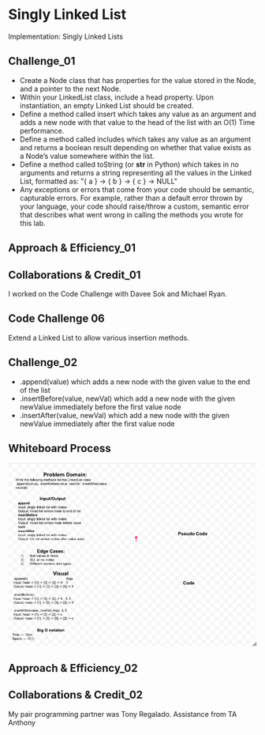 # Singly Linked List
<!-- Short summary or background information -->
Implementation: Singly Linked Lists

## Challenge_01
<!-- Description of the challenge -->
- Create a Node class that has properties for the value stored in the Node, and a pointer to the next Node.
- Within your LinkedList class, include a head property. Upon instantiation, an empty Linked List should be created.
- Define a method called insert which takes any value as an argument and adds a new node with that value to the head of the list with an O(1) Time performance.
- Define a method called includes which takes any value as an argument and returns a boolean result depending on whether that value exists as a Node’s value somewhere within the list.
- Define a method called toString (or __str__ in Python) which takes in no arguments and returns a string representing all the values in the Linked List, formatted as:
"{ a } -> { b } -> { c } -> NULL"
- Any exceptions or errors that come from your code should be semantic, capturable errors. For example, rather than a default error thrown by your language, your code should raise/throw a custom, semantic error that describes what went wrong in calling the methods you wrote for this lab.

## Approach & Efficiency_01
<!-- What approach did you take? Why? What is the Big O space/time for this approach? -->

## Collaborations & Credit_01

I worked on the Code Challenge with Davee Sok and Michael Ryan.

## Code Challenge 06
<!-- Short summary or background information -->
Extend a Linked List to allow various insertion methods.

## Challenge_02
<!-- Description of the challenge -->
- .append(value) which adds a new node with the given value to the end of the list
- .insertBefore(value, newVal) which add a new node with the given newValue immediately before the first value node
- .insertAfter(value, newVal) which add a new node with the given newValue immediately after the first value node

## Whiteboard Process
<!-- Embedded whiteboard image -->
![Whiteboard](../../assets/ll-insertions.png)

## Approach & Efficiency_02
<!-- What approach did you take? Discuss Why. What is the Big O space/time for this approach? -->

## Collaborations & Credit_02

My pair programming partner was Tony Regalado.
Assistance from TA Anthony
